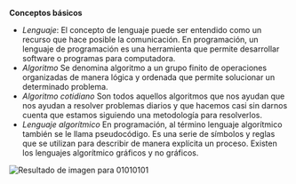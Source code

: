 **Conceptos básicos**

 - *Lenguaje*:
El concepto de lenguaje puede ser entendido como un recurso que hace posible la comunicación. En programación, un lenguaje de programación es una herramienta que permite desarrollar software o programas para computadora.
 - *Algoritmo*
Se denomina algoritmo a un grupo finito de operaciones organizadas de manera lógica y ordenada que permite solucionar un determinado problema. 
 - *Algoritmo cotidiano*
 Son todos aquellos algoritmos que nos ayudan que nos ayudan a resolver problemas diarios y que hacemos casi sin darnos cuenta que estamos siguiendo una metodología para resolverlos.
 - *Lenguaje algorítmico*
En programación, al término lenguaje algorítmico también se le llama pseudocódigo. Es una serie de símbolos y reglas que se utilizan para describir de manera explícita un proceso. Existen los lenguajes algorítmico gráficos y no gráficos.



![Resultado de imagen para 01010101](https://scontent-yyz1-1.cdninstagram.com/vp/5b459a312d07a8302431cbc2a7b61090/5DFBAA8F/t51.2885-15/e35/c175.0.384.384a/60367860_120569409155605_8665228589431009536_n.jpg?_nc_ht=scontent-yyz1-1.cdninstagram.com&_nc_cat=101)
